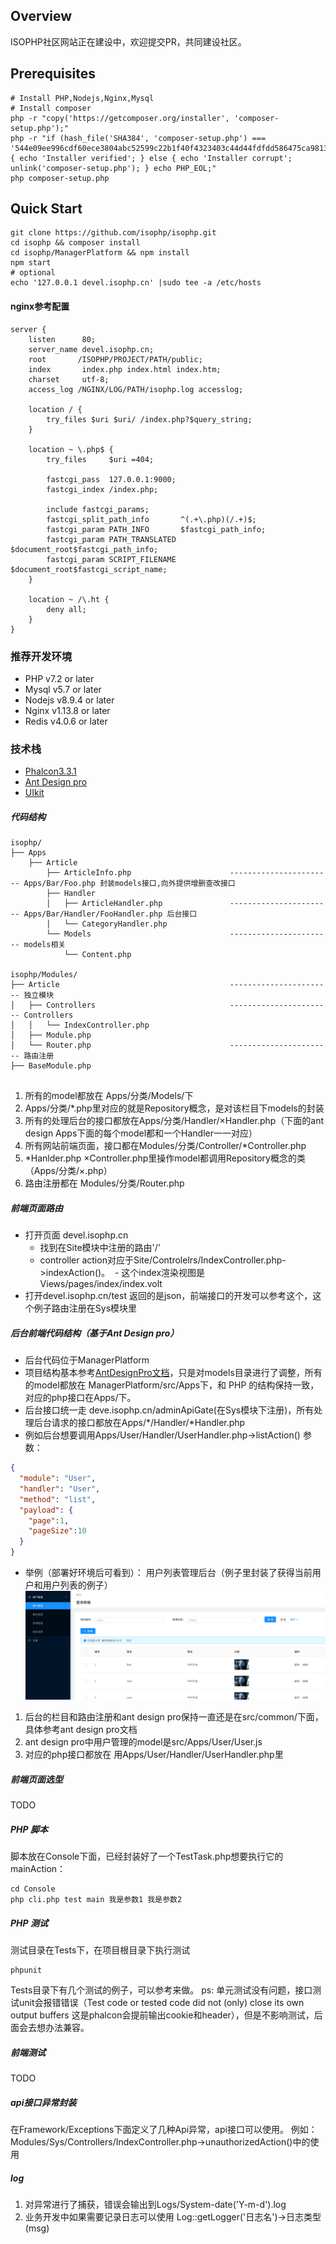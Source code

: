 ## Overview
ISOPHP社区网站正在建设中，欢迎提交PR，共同建设社区。

## Prerequisites

```
# Install PHP,Nodejs,Nginx,Mysql
# Install composer
php -r "copy('https://getcomposer.org/installer', 'composer-setup.php');"
php -r "if (hash_file('SHA384', 'composer-setup.php') === '544e09ee996cdf60ece3804abc52599c22b1f40f4323403c44d44fdfdd586475ca9813a858088ffbc1f233e9b180f061') { echo 'Installer verified'; } else { echo 'Installer corrupt'; unlink('composer-setup.php'); } echo PHP_EOL;"
php composer-setup.php
```

## Quick Start
```
git clone https://github.com/isophp/isophp.git
cd isophp && composer install
cd isophp/ManagerPlatform && npm install
npm start
# optional
echo '127.0.0.1 devel.isophp.cn' |sudo tee -a /etc/hosts
```
#### nginx参考配置
```nginx
server {
    listen      80;
    server_name devel.isophp.cn;
    root       /ISOPHP/PROJECT/PATH/public; 
    index       index.php index.html index.htm;
    charset     utf-8;
    access_log /NGINX/LOG/PATH/isophp.log accesslog;

    location / {
        try_files $uri $uri/ /index.php?$query_string;
    }

    location ~ \.php$ {
        try_files     $uri =404;

        fastcgi_pass  127.0.0.1:9000;
        fastcgi_index /index.php;

        include fastcgi_params;
        fastcgi_split_path_info       ^(.+\.php)(/.+)$;
        fastcgi_param PATH_INFO       $fastcgi_path_info;
        fastcgi_param PATH_TRANSLATED $document_root$fastcgi_path_info;
        fastcgi_param SCRIPT_FILENAME $document_root$fastcgi_script_name;
    }

    location ~ /\.ht {
        deny all;
    }
}

```
### 推荐开发环境
- PHP v7.2 or later
- Mysql v5.7 or later
- Nodejs v8.9.4 or later
- Nginx v1.13.8 or later
- Redis v4.0.6 or later

### 技术栈

- [Phalcon3.3.1](https://github.com/phalcon/cphalcon/releases)
- [Ant Design pro](https://pro.ant.design/index-cn)
- [UIkit](https://getuikit.com)

##### 代码结构
```
isophp/
├── Apps
    ├── Article 
        ├── ArticleInfo.php                      ----------------------- Apps/Bar/Foo.php 封装models接口,向外提供增删查改接口
        ├── Handler
        │   ├── ArticleHandler.php               ----------------------- Apps/Bar/Handler/FooHandler.php 后台接口
        │   └── CategoryHandler.php
        └── Models                               ----------------------- models相关
            └── Content.php
         
isophp/Modules/     
├── Article                                      ----------------------- 独立模块
│   ├── Controllers                              ----------------------- Controllers
│   │   └── IndexController.php
│   ├── Module.php
│   └── Router.php                               ----------------------- 路由注册
├── BaseModule.php


```

1. 所有的model都放在 Apps/分类/Models/下
2. Apps/分类/*.php里对应的就是Repository概念，是对该栏目下models的封装
3. 所有的处理后台的接口都放在Apps/分类/Handler/×Handler.php（下面的ant design Apps下面的每个model都和一个Handler一一对应）
4. 所有网站前端页面，接口都在Modules/分类/Controller/*Controller.php
5. *Hanlder.php ×Controller.php里操作model都调用Repository概念的类（Apps/分类/×.php）
6. 路由注册都在 Modules/分类/Router.php  

##### 前端页面路由 
- 打开页面 devel.isophp.cn
  - 找到在Site模块中注册的路由'/'
  - controller action对应于Site/Controlelrs/IndexController.php->indexAction()。
  - 这个index渲染视图是Views/pages/index/index.volt
- 打开devel.isophp.cn/test 返回的是json，前端接口的开发可以参考这个，这个例子路由注册在Sys模块里

##### 后台前端代码结构（基于Ant Design pro）
- 后台代码位于ManagerPlatform
- 项目结构基本参考[AntDesignPro文档](https://pro.ant.design/docs/getting-started-cn#%E7%9B%AE%E5%BD%95%E7%BB%93%E6%9E%84)，只是对models目录进行了调整，所有的model都放在 ManagerPlatform/src/Apps下，和 PHP 的结构保持一致，对应的php接口在Apps/下。
- 后台接口统一走 deve.isophp.cn/adminApiGate(在Sys模块下注册)，所有处理后台请求的接口都放在Apps/*/Handler/*Handler.php
- 例如后台想要调用Apps/User/Handler/UserHandler.php->listAction()
参数：
```json
{
  "module": "User",
  "handler": "User",
  "method": "list",
  "payload": {
    "page":1,
    "pageSize":10
  }
}
```
- 举例（部署好环境后可看到）： 
用户列表管理后台（例子里封装了获得当前用户和用户列表的例子）
![用户管理](./Docs/image/userManager.png)  
1. 后台的栏目和路由注册和ant design pro保持一直还是在src/common/下面，具体参考ant design pro文档
2. ant design pro中用户管理的model是src/Apps/User/User.js
3. 对应的php接口都放在 用Apps/User/Handler/UserHandler.php里

##### 前端页面选型
TODO

##### PHP 脚本

脚本放在Console下面，已经封装好了一个TestTask.php想要执行它的mainAction：
```shell
cd Console
php cli.php test main 我是参数1 我是参数2
```

##### PHP 测试
测试目录在Tests下，在项目根目录下执行测试
```shell
phpunit
```
Tests目录下有几个测试的例子，可以参考来做。
ps: 单元测试没有问题，接口测试unit会报错错误（Test code or tested code did not (only) close its own output buffers
这是phalcon会提前输出cookie和header），但是不影响测试，后面会去想办法兼容。

##### 前端测试
TODO

##### api接口异常封装
在Framework/Exceptions下面定义了几种Api异常，api接口可以使用。
例如： Modules/Sys/Controllers/IndexController.php->unauthorizedAction()中的使用

##### log
1. 对异常进行了捕获，错误会输出到Logs/System-date('Y-m-d').log
2. 业务开发中如果需要记录日志可以使用 Log::getLogger('日志名')->日志类型(msg)

